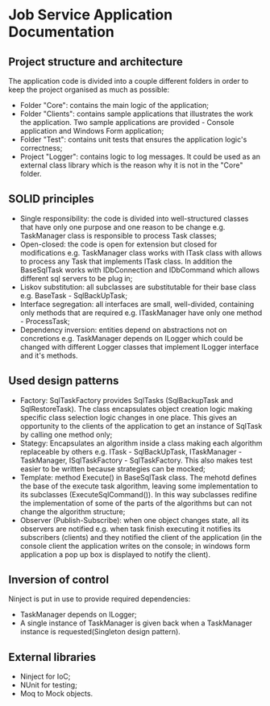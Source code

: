 # Job Service Application Documentation #

## Project structure and architecture ##
The application code is divided into a couple different folders in order to keep the project organised as much as possible:

-  Folder "Core": contains the main logic of the application;
-  Folder "Clients": contains sample applications that illustrates the work the application. Two sample applications are provided - Console application and Windows Form application;
-  Folder "Test": contains unit tests that ensures the application logic's correctness;
-  Project "Logger": contains logic to log messages. It could be used as an external class library which is the reason why it is not in the "Core" folder.

## SOLID principles ##
- Single responsibility: the code is divided into well-structured classes that have only one purpose and one reason to be change e.g. TaskManager class is responsible to process Task classes;
- Open-closed: the code is open for extension but closed for modifications e.g. TaskManager class works with ITask class with allows to process any Task that implements ITask class. In addition the BaseSqlTask works with IDbConnection and IDbCommand which allows different sql servers to be plug in;
- Liskov substitution: all subclasses are substitutable for their base class e.g. BaseTask - SqlBackUpTask;
- Interface segregation: all interfaces are small, well-divided, containing only methods that are required e.g. ITaskManager have only one method - ProcessTask;
- Dependency inversion: entities depend on abstractions not on concretions e.g. TaskManager depends on ILogger which could be changed with different Logger classes that implement ILogger interface and it's methods.

## Used design patterns ##
- Factory: SqlTaskFactory provides SqlTasks (SqlBackupTask and SqlRestoreTask). The class encapsulates object creation logic making specific class selection logic changes in one place. This gives an opportunity to the clients of the application to get an instance of SqlTask by calling one method only;
- Stategy: Encapsulates an algorithm inside a class making each algorithm replaceable by others e.g. ITask - SqlBackUpTask, ITaskManager - TaskManager, ISqlTaskFactory - SqlTaskFactory. This also makes test easier to be written because strategies can be mocked;
- Template: method Execute() in BaseSqlTask class. The mehotd defines the base of the execute task algorithm, leaving some implementation to its subclasses (ExecuteSqlCommand()). In this way subclasses redifine the implementation of some of the parts of the algorithms but can not change the algorithm structure;
- Observer (Publish-Subscribe): when one object changes state, all its observers are notified e.g. when task finish executing it notifies its subscribers (clients) and they notified the client of the application (in the console client the application writes on the console; in windows form application a pop up box is displayed to notify the client).


## Inversion of control ##
Ninject is put in use to provide required dependencies:

- TaskManager depends on ILogger;
- A single instance of TaskManager is given back when a TaskManager instance is requested(Singleton design pattern).

## External libraries ##
- Ninject for IoC;
- NUnit for testing; 
- Moq to Mock objects.
